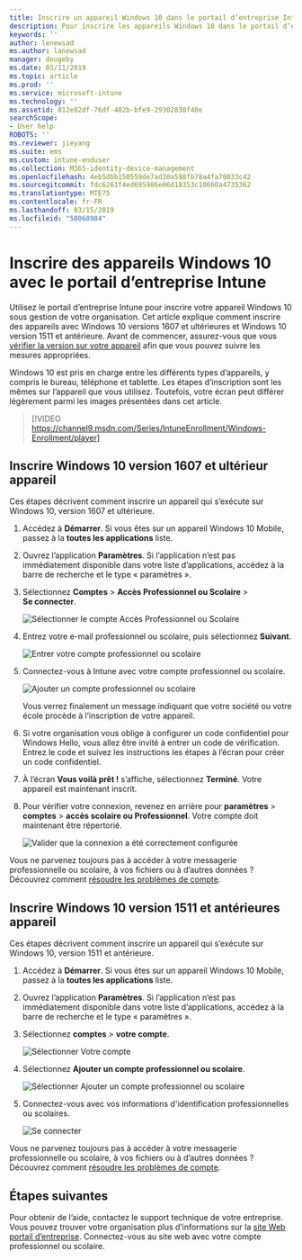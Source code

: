 ```yaml
---
title: Inscrire un appareil Windows 10 dans le portail d’entreprise Intune | Microsoft Docs
description: Pour inscrire les appareils Windows 10 dans le portail d’entreprise Intune
keywords: ''
author: lenewsad
ms.author: lanewsad
manager: dougeby
ms.date: 03/11/2019
ms.topic: article
ms.prod: ''
ms.service: microsoft-intune
ms.technology: ''
ms.assetid: 812e82df-76df-402b-bfe9-29302838f40e
searchScope:
- User help
ROBOTS: ''
ms.reviewer: jieyang
ms.suite: ems
ms.custom: intune-enduser
ms.collection: M365-identity-device-management
ms.openlocfilehash: 4eb5dbb150559de7ad30a598fb78a4fa78033c42
ms.sourcegitcommit: fdc6261f4ed695986e06d18353c10660a4735362
ms.translationtype: MTE75
ms.contentlocale: fr-FR
ms.lasthandoff: 03/15/2019
ms.locfileid: "58068984"
---
```

# <a name="enroll-windows-10-devices-with-intune-company-portal"></a>Inscrire des appareils Windows 10 avec le portail d’entreprise Intune

Utilisez le portail d’entreprise Intune pour inscrire votre appareil Windows 10 sous gestion de votre organisation. Cet article explique comment inscrire des appareils avec Windows 10 versions 1607 et ultérieures et Windows 10 version 1511 et antérieure. Avant de commencer, assurez-vous que vous [vérifier la version sur votre appareil](windows-enrollment-company-portal.md#find-windows-10-version-number) afin que vous pouvez suivre les mesures appropriées.  

Windows 10 est pris en charge entre les différents types d’appareils, y compris le bureau, téléphone et tablette. Les étapes d’inscription sont les mêmes sur l’appareil que vous utilisez. Toutefois, votre écran peut différer légèrement parmi les images présentées dans cet article.  

> [!VIDEO https://channel9.msdn.com/Series/IntuneEnrollment/Windows-Enrollment/player]  

## <a name="enroll-windows-10-version-1607-and-later-device"></a>Inscrire Windows 10 version 1607 et ultérieur appareil 
Ces étapes décrivent comment inscrire un appareil qui s’exécute sur Windows 10, version 1607 et ultérieure.  

1. Accédez à **Démarrer**. Si vous êtes sur un appareil Windows 10 Mobile, passez à la **toutes les applications** liste.

2. Ouvrez l’application **Paramètres**. Si l’application n’est pas immédiatement disponible dans votre liste d’applications, accédez à la barre de recherche et le type « paramètres ».

3. Sélectionnez **Comptes** > **Accès Professionnel ou Scolaire** > **Se connecter**.  


    ![Sélectionner le compte Accès Professionnel ou Scolaire](./media/w10-enroll-rs1-connect-to-work-or-school.png)  

4. Entrez votre e-mail professionnel ou scolaire, puis sélectionnez **Suivant**.  


   ![Entrer votre compte professionnel ou scolaire](./media/w10-enroll-rs1-set-up-work-or-school-account.png)  

5. Connectez-vous à Intune avec votre compte professionnel ou scolaire.  


    ![Ajouter un compte professionnel ou scolaire](./media/w10-enroll-rs1-enter-your-credentials.png)  

    Vous verrez finalement un message indiquant que votre société ou votre école procède à l’inscription de votre appareil.

6. Si votre organisation vous oblige à configurer un code confidentiel pour Windows Hello, vous allez être invité à entrer un code de vérification. Entrez le code et suivez les instructions les étapes à l’écran pour créer un code confidentiel.  

7. À l’écran **Vous voilà prêt !** s’affiche, sélectionnez **Terminé**. Votre appareil est maintenant inscrit.  

8. Pour vérifier votre connexion, revenez en arrière pour **paramètres** > **comptes** > **accès scolaire ou Professionnel**.  Votre compte doit maintenant être répertorié.  


    ![Valider que la connexion a été correctement configurée](./media/w10-enroll-rs1-validate-successful-enrollment.png)  

Vous ne parvenez toujours pas à accéder à votre messagerie professionnelle ou scolaire, à vos fichiers ou à d’autres données ? Découvrez comment [résoudre les problèmes de compte](troubleshoot-your-windows-10-device-windows.md#troubleshooting-steps-to-follow-if-you-see-access-work-or-school).  

## <a name="enroll-windows-10-version-1511-and-earlier-device"></a>Inscrire Windows 10 version 1511 et antérieures appareil  
Ces étapes décrivent comment inscrire un appareil qui s’exécute sur Windows 10, version 1511 et antérieure.  

1. Accédez à **Démarrer**. Si vous êtes sur un appareil Windows 10 Mobile, passez à la **toutes les applications** liste.

2. Ouvrez l’application **Paramètres**. Si l’application n’est pas immédiatement disponible dans votre liste d’applications, accédez à la barre de recherche et le type « paramètres ».

3. Sélectionnez **comptes** > **votre compte**.  


    ![Sélectionner Votre compte](./media/W10-enroll-2-accounts-your-account.png)  

5. Sélectionnez **Ajouter un compte professionnel ou scolaire**.  


    ![Sélectionner Ajouter un compte professionnel ou scolaire](./media/w10-enroll-3-add-work-school-acct.png)  

6. Connectez-vous avec vos informations d'identification professionnelles ou scolaires.  


    ![Se connecter](./media/W10-enroll-4-sign-in.png)  

Vous ne parvenez toujours pas à accéder à votre messagerie professionnelle ou scolaire, à vos fichiers ou à d’autres données ? Découvrez comment [résoudre les problèmes de compte](troubleshoot-your-windows-10-device-windows.md#troubleshooting-steps-to-follow-if-you-see-your-account).   

## <a name="next-steps"></a>Étapes suivantes  

Pour obtenir de l’aide, contactez le support technique de votre entreprise. Vous pouvez trouver votre organisation plus d’informations sur la [site Web portail d’entreprise](https://go.microsoft.com/fwlink/?linkid=2010980). Connectez-vous au site web avec votre compte professionnel ou scolaire.  

 

